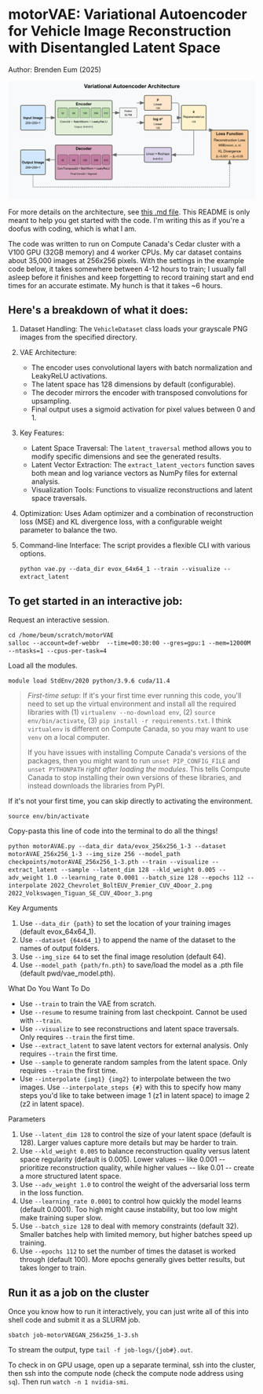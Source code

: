 # motorVAE: Variational Autoencoder for Vehicle Image Reconstruction with Disentangled Latent Space
Author: Brenden Eum (2025)

![motorVAE architecture](<writing/motorVAE-architecture.png>)

For more details on the architecture, see [this .md file](writing/network_architecture.md). This README is only meant to help you get started with the code. I'm writing this as if you're a doofus with coding, which is what I am. 

The code was written to run on Compute Canada's Cedar cluster with a V100 GPU (32GB memory) and 4 worker CPUs. My car dataset contains about 35,000 images at 256x256 pixels. With the settings in the example code below, it takes somewhere between 4-12 hours to train; I usually fall asleep before it finishes and keep forgetting to record training start and end times for an accurate estimate. My hunch is that it takes ~6 hours.

## Here's a breakdown of what it does:

1. Dataset Handling: The `VehicleDataset` class loads your grayscale PNG images from the specified directory.

2. VAE Architecture:

    - The encoder uses convolutional layers with batch normalization and LeakyReLU activations.
    - The latent space has 128 dimensions by default (configurable).
    - The decoder mirrors the encoder with transposed convolutions for upsampling.
    - Final output uses a sigmoid activation for pixel values between 0 and 1.

3. Key Features:

    - Latent Space Traversal: The `latent_traversal` method allows you to modify specific dimensions and see the generated results.
    - Latent Vector Extraction: The `extract_latent_vectors` function saves both mean and log variance vectors as NumPy files for external analysis.
    - Visualization Tools: Functions to visualize reconstructions and latent space traversals.

4. Optimization: Uses Adam optimizer and a combination of reconstruction loss (MSE) and KL divergence loss, with a configurable weight parameter to balance the two.

5. Command-line Interface: The script provides a flexible CLI with various options.
    ```
    python vae.py --data_dir evox_64x64_1 --train --visualize --extract_latent
    ```


## To get started in an interactive job:

Request an interactive session.

```
cd /home/beum/scratch/motorVAE
salloc --account=def-webbr  --time=00:30:00 --gres=gpu:1 --mem=12000M --ntasks=1 --cpus-per-task=4
```

Load all the modules.

```
module load StdEnv/2020 python/3.9.6 cuda/11.4
```

>*First-time setup*: If it's your first time ever running this code, you'll need to set up the virtual environment and install all the required libraries with (1) `virtualenv --no-download env`, (2) `source env/bin/activate`, (3) `pip install -r requirements.txt`. I think `virtualenv` is different on Compute Canada, so you may want to use `venv` on a local computer.
>
>If you have issues with installing Compute Canada's versions of the packages, then you might want to run `unset PIP_CONFIG_FILE` and `unset PYTHONPATH` *right after loading the modules*. This tells Compute Canada to stop installing their own versions of these libraries, and instead downloads the libraries from PyPI.

If it's not your first time, you can skip directly to activating the environment. 

```
source env/bin/activate
```



Copy-pasta this line of code into the terminal to do all the things!

```
python motorAVAE.py --data_dir data/evox_256x256_1-3 --dataset motorAVAE_256x256_1-3 --img_size 256 --model_path checkpoints/motorAVAE_256x256_1-3.pth --train --visualize --extract_latent --sample --latent_dim 128 --kld_weight 0.005 --adv_weight 1.0 --learning_rate 0.0001 --batch_size 128 --epochs 112 --interpolate 2022_Chevrolet_BoltEUV_Premier_CUV_4Door_2.png 2022_Volkswagen_Tiguan_SE_CUV_4Door_3.png
```

Key Arguments

1. Use `--data_dir {path}` to set the location of your training images (default evox_64x64_1).
2. Use `--dataset {64x64_1}` to append the name of the dataset to the names of output folders.
3. Use `--img_size 64` to set the final image resolution (default 64).
4. Use `--model_path {path/fn.pth}` to save/load the model as a .pth file (default pwd/vae_model.pth).

What Do You Want To Do

- Use `--train` to train the VAE from scratch.
- Use `--resume` to resume training from last checkpoint. Cannot be used with `--train`.
- Use `--visualize` to see reconstructions and latent space traversals. Only requires `--train` the first time.
- Use `--extract_latent` to save latent vectors for external analysis. Only requires `--train` the first time.
- Use `--sample` to generate random samples from the latent space. Only requires `--train` the first time.
- Use `--interpolate {img1} {img2}` to interpolate between the two images. Use `--interpolate_steps {#}` with this to specify how many steps you'd like to take between image 1 (z1 in latent space) to image 2 (z2 in latent space).

Parameters

1. Use `--latent_dim 128` to control the size of your latent space (default is 128). Larger values capture more details but may be harder to train.
2. Use `--kld_weight 0.005` to balance reconstruction quality versus latent space regularity (default is 0.005). Lower values -- like 0.001 -- prioritize reconstruction quality, while higher values -- like 0.01 -- create a more structured latent space.
3. Use `--adv_weight 1.0` to control the weight of the adversarial loss term in the loss function.
4. Use `--learning_rate 0.0001` to control how quickly the model learns (default 0.0001). Too high might cause instability, but too low might make training super slow.
5. Use `--batch_size 128` to deal with memory constraints (default 32). Smaller batches help with limited memory, but higher batches speed up training.
6. Use `--epochs 112` to set the number of times the dataset is worked through (default 100). More epochs generally gives better results, but takes longer to train.


## Run it as a job on the cluster

Once you know how to run it interactively, you can just write all of this into shell code and submit it as a SLURM job.

```
sbatch job-motorVAEGAN_256x256_1-3.sh
```

To stream the output, type `tail -f job-logs/{job#}.out`. 

To check in on GPU usage, open up a separate terminal, ssh into the cluster, then ssh into the compute node (check the compute node address using `sq`). Then run `watch -n 1 nvidia-smi`.
